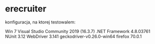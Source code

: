 # erecruiter

konfiguracja, na ktorej testowalem:

Win 7
Visual Studio Community 2019 (16.3.7)
.NET Framework 4.8.03761
NUnit 3.12
WebDriver 3.141
geckodriver-v0.26.0-win64
firefox 70.0.1